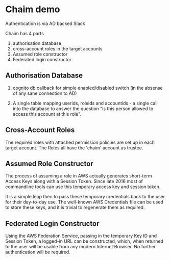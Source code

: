 # Chaim demo
Authentication is via AD backed Slack

Chaim has 4 parts
1. authorisation database
2. cross-account roles in the target accounts
2. Assumed role constructor
3. Federated login constructor

## Authorisation Database

1. cognito db callback for simple enabled/disabled switch (in the absense of
any sane connection to AD)

2. A single table mapping userids, roleids and accountids - a single call
into the database to answer the question "is this person allowed to access
this account at this role".


## Cross-Account Roles

The required roles with attached permission policies are set up in each
target account. The Roles all have the 'chaim' account as trustee.


## Assumed Role Constructor

The process of assuming a role in AWS actually generates short-term Access
Keys along with a Session Token.  Since late 2016 most of commandline tools
can use this temporary access key and session token.

It is a simple leap then to pass these temporary credentials back to the
user for their day-to-day use.  The well-known AWS Credentials file can be
used to store these keys, and it is trivial to regenerate them as required.


## Federated Login Constructor

Using the AWS Federation Service, passing in the temporary Key ID and
Session Token, a logged-in URL can be constructed, which, when returned to
the user will be usable from any modern Internet Browser. No further
authentication will be required.


